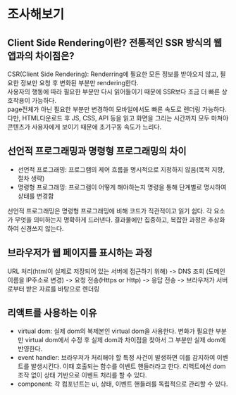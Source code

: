 # 조사해보기
## Client Side Rendering이란? 전통적인 SSR 방식의 웹앱과의 차이점은?

CSR(Client Side Rendering): Renderring에 필요한 모든 정보를 받아오지 않고, 필요한 정보만 요청 후 변화된 부분만 rendering한다.  
사용자의 행동에 따라 필요한 부분만 다시 읽어들이기 때문에 SSR보다 조금 더 빠른 상호작용이 가능하다.  
page전체가 아닌 필요한 부분만 변경하여 모바일에서도 빠른 속도로 렌더링 가능하다.  
다만, HTML다운로드 후 JS, CSS, API 등을 읽고 화면을 그리는 시간까지 모두 마쳐야 콘텐츠가 사용자에게 보이기 때문에 초기구동 속도가 느리다. 

## 선언적 프로그래밍과 명령형 프로그래밍의 차이
- 선언적 프로그래밍: 프로그램의 제어 흐름을 명시적으로 지정하지 않음(목적 지향, 절차 생략)
- 명령형 프로그래밍: 프로그램이 어떻게 해야하는지 명령을 통해 단계별로 명시하여 상태를 변경함

선언적 프로그래밍은 명령형 프로그래밍에 비해 코드가 직관적이고 읽기 쉽다. 각 요소가 무엇을 의미하는지 명확하게 드러낸다. 결과물에만 집중하고, 복잡한 과정은 추상화하여 신경쓰지 않는다.  

## 브라우저가 웹 페이지를 표시하는 과정
URL 처리(html이 실제로 저장되어 있는 서버에 접근하기 위해) -> DNS 조회 (도메인 이름을 IP주소로 변경) -> 요청 전송(Https or Http) -> 응답 전송 -> 브라우저가 서버로부터 받은 자료를 바탕으로 렌더링

## 리액트를 사용하는 이유
- virtual dom: 실제 dom의 복제본인 virtual dom을 사용한다. 변화가 필요한 부분만 virtual dom에서 수정 후 실제 dom과 차이점을 찾아서 그 부분만 실제 dom에 반영한다. 
- event handler: 브라우저가 처리해야 할 특정 사건이 발생하면 이를 감지하여 이벤트를 발생시킨다. 이때 호출되는 함수를 이벤트 핸들러라고 한다. 리액트에선 dom조작 없이 상태 기반으로 이벤트 처리를 할 수 있다.
- component: 각 컴포넌트는 ui, 상태, 이벤트 핸들러를 독립적으로 관리할 수 있다. 